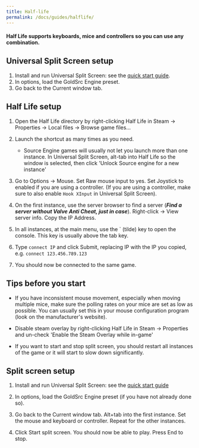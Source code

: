 ```yaml
---
title: Half-life
permalink: /docs/guides/halflife/
---
```


#### Half Life supports keyboards, mice and controllers so you can use any combination.

## Universal Split Screen setup
1. Install and run Universal Split Screen: see the [quick start guide](https://universalsplitscreen.github.io/docs/quickstart/).
1. In options, load the GoldSrc Engine preset.
1. Go back to the Current window tab.

## Half Life setup
1. Open the Half Life directory by right-clicking Half Life in Steam -> Properties -> Local files -> Browse game files...

1. Launch the shortcut as many times as you need.
     * Source Engine games will usually not let you launch more than one instance. In Universal Split Screen, alt-tab into Half Life so the window is selected, then click 'Unlock Source engine for a new instance'

1. Go to Options -> Mouse. Set Raw mouse input to yes. Set Joystick to enabled if you are using a controller. (If you are using a controller, make sure to also enable `Hook XInput` in Universal Split Screen).

1. On the first instance, use the server browser to find a server (***Find a server without Valve Anti Cheat, just in case***). Right-click -> View server info. Copy the IP Address.

1. In all instances, at the main menu, use the ` (tilde) key to open the console. This key is usually above the tab key.

1. Type `connect IP` and click Submit, replacing IP with the IP you copied, e.g. `connect 123.456.789.123`

1. You should now be connected to the same game.

## Tips before you start
* If you have inconsistent mouse movement, especially when moving multiple mice, make sure the polling rates on your mice are set as low as possible. You can usually set this in your mouse configuration program (look on the manufacturer's website).

* Disable steam overlay by right-clicking Half Life in Steam -> Properties and un-check 'Enable the Steam Overlay while in-game'

* If you want to start and stop split screen, you should restart all instances of the game or it will start to slow down significantly.

## Split screen setup
1. Install and run Universal Split Screen: see the [quick start guide](https://universalsplitscreen.github.io/docs/quickstart/)

1. In options, load the GoldSrc Engine preset (if you have not already done so).

1. Go back to the Current window tab. Alt+tab into the first instance. Set the mouse and keyboard or controller. Repeat for the other instances.

1. Click Start split screen. You should now be able to play. Press End to stop.
